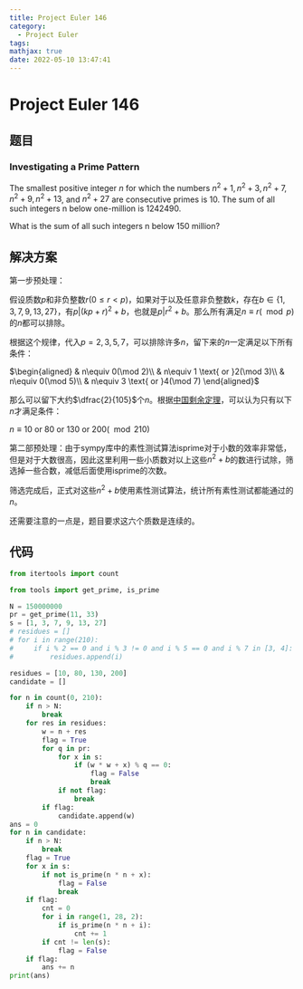 ```yaml
---
title: Project Euler 146
category:
  - Project Euler
tags:
mathjax: true
date: 2022-05-10 13:47:41
---
```


<escape><!-- more --></escape>

# Project Euler 146

## 题目

### Investigating a Prime Pattern

The smallest positive integer $n$ for which the numbers $n^2+1, n^2+3, n^2+7, n^2+9, n^2+13$, and $n^2+27$ are consecutive primes is $10$. The sum of all such integers n below one-million is $1242490$.

What is the sum of all such integers n below $150$ million?

## 解决方案

第一步预处理：

假设质数$p$和非负整数$r(0\le r< p)$，如果对于以及任意非负整数$k$，存在$b\in\{1,3,7,9,13,27\}$，有$p|(kp+r)^2+b$，也就是$p|r^2+b$。那么所有满足$n\equiv r(\mod p)$的$n$都可以排除。

根据这个规律，代入$p=2,3,5,7$，可以排除许多$n$，留下来的$n$一定满足以下所有条件：

$\begin{aligned}
& n\equiv 0(\mod 2)\\
& n\equiv 1 \text{ or }2(\mod 3)\\
& n\equiv 0(\mod 5)\\
& n\equiv 3 \text{ or }4(\mod 7)
\end{aligned}$

那么可以留下大约$\dfrac{2}{105}$个$n$。根据[中国剩余定理](https://mathworld.wolfram.com/ChineseRemainderTheorem.html)，可以认为只有以下$n$才满足条件：

$n\equiv 10\text{ or } 80\text{ or } 130\text{ or } 200(\mod 210)$

第二部预处理：由于sympy库中的素性测试算法isprime对于小数的效率非常低，但是对于大数很高，因此这里利用一些小质数对以上这些$n^2+b$的数进行试除，筛选掉一些合数，减低后面使用isprime的次数。

筛选完成后，正式对这些$n^2+b$使用素性测试算法，统计所有素性测试都能通过的$n$。

还需要注意的一点是，题目要求这六个质数是连续的。

## 代码

```py
from itertools import count

from tools import get_prime, is_prime

N = 150000000
pr = get_prime(11, 33)
s = [1, 3, 7, 9, 13, 27]
# residues = []
# for i in range(210):
#     if i % 2 == 0 and i % 3 != 0 and i % 5 == 0 and i % 7 in [3, 4]:
#         residues.append(i)

residues = [10, 80, 130, 200]
candidate = []

for n in count(0, 210):
    if n > N:
        break
    for res in residues:
        w = n + res
        flag = True
        for q in pr:
            for x in s:
                if (w * w + x) % q == 0:
                    flag = False
                    break
            if not flag:
                break
        if flag:
            candidate.append(w)
ans = 0
for n in candidate:
    if n > N:
        break
    flag = True
    for x in s:
        if not is_prime(n * n + x):
            flag = False
            break
    if flag:
        cnt = 0
        for i in range(1, 28, 2):
            if is_prime(n * n + i):
                cnt += 1
        if cnt != len(s):
            flag = False
    if flag:
        ans += n
print(ans)

```
